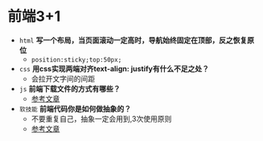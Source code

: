 # 前端3+1
- `html` **写一个布局，当页面滚动一定高时，导航始终固定在顶部，反之恢复原位**
    - `position:sticky;top:50px;`
- `css` **用css实现两端对齐text-align: justify有什么不足之处？**
    - 会拉开文字间的间距
- `js` **前端下载文件的方式有哪些？**
    - [参考文章](https://www.cnblogs.com/wsj1/p/11543983.html)
- `软技能` **前端代码你是如何做抽象的？**
    - 不要重复自己，抽象一定会用到,3次使用原则
    - [参考文章](https://www.cnblogs.com/Hollson/p/9109861.html)